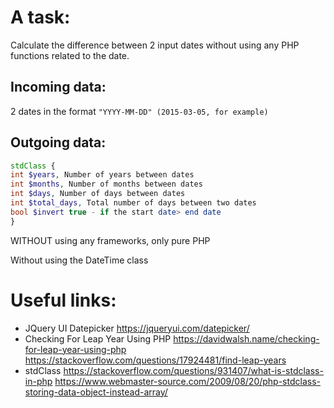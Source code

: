 A task:
=====================
Calculate the difference between 2 input dates without using any PHP functions related to the date.

Incoming data:
---------------------------------------------------------------------------
2 dates in the format `"YYYY-MM-DD" (2015-03-05, for example)`

Outgoing data:
---------------------------------------------------------------------------
```php
stdClass {
int $years, Number of years between dates
int $months, Number of months between dates
int $days, Number of days between dates
int $total_days, Total number of days between two dates
bool $invert true - if the start date> end date
}
```

WITHOUT using any frameworks, only pure PHP

Without using the DateTime class


Useful links:
====================
* JQuery UI Datepicker
<https://jqueryui.com/datepicker/>
* Checking For Leap Year Using PHP
<https://davidwalsh.name/checking-for-leap-year-using-php>
<https://stackoverflow.com/questions/17924481/find-leap-years>
* stdClass
<https://stackoverflow.com/questions/931407/what-is-stdclass-in-php>
<https://www.webmaster-source.com/2009/08/20/php-stdclass-storing-data-object-instead-array/>